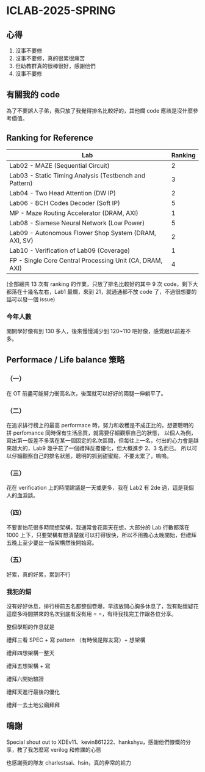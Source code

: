 # ICLAB-2025-SPRING
## 心得
1. 沒事不要修
2. 沒事不要修，真的很累很痛苦
3. 但助教群真的很棒很好，感謝他們
4. 沒事不要修

## 有關我的 code
為了不要誤人子弟，我只放了我覺得排名比較好的，其他爛 code 應該是沒什麼參考價值。

## Ranking for Reference
| Lab  | Ranking |
| ------------------------------------------- | -- |
| Lab02 - MAZE (Sequential Circuit)                 | 2  |
| Lab03 - Static Timing Analysis (Testbench and Pattern)             | 3  |
| Lab04 - Two Head Attention (DW IP)                 | 2  |
| Lab06 - BCH Codes Decoder (Soft IP)                  | 5  |
| MP    - Maze Routing Accelerator (DRAM, AXI)           | 1  |
| Lab08 - Siamese Neural Network (Low Power)             | 5  |
| Lab09 - Autonomous Flower Shop System (DRAM, AXI, SV)      | 2  |
| Lab10 - Verification of Lab09 (Coverage)              | 1  |
| FP    - Single Core Central Processing Unit (CA, DRAM, AXI) | 4  |

(全部總共 13 次有 ranking 的作業，只放了排名比較好的其中 9 次 code，剩下大都落在十幾名左右，Lab1 最爛，來到 21，就通通都不放 code 了，不過很想要的話可以發一個 issue)

### 今年人數
開開學好像有到 130 多人，後來慢慢減少到 120~110 吧好像，感覺跟以前差不多。

## Performace / Life balance 策略
### （一）

在 OT 前盡可能努力衝高名次，後面就可以好好的兩腿一伸躺平了。

### （二）

在追求排行榜上的最高 performace 時，努力和收穫是不成正比的，想要聰明的拼 perfomance 同時保有生活品質，就需要仔細觀察自己的狀態，
以個人為例，寫出第一版差不多落在某一個固定的名次區間，但每往上一名，付出的心力會是越來越大的，Lab9 幾乎花了一個禮拜反覆優化，但大概進步 2、3 名而已。
所以可以仔細觀察自己的排名狀態，聰明的抓到甜蜜點，不要太累了，嗚嗚。

### （三）
花在 verification 上的時間建議是一天或更多，我在 Lab2 有 2de 過，這是我個人的血淚談。

### （四）
不要害怕花很多時間想架構，我通常會花兩天在想，大部分的 Lab 行數都落在 1000 上下，只要架構有想清楚就可以打得很快，所以不用擔心太晚開始，但禮拜五晚上至少要出一版架構然後開始寫。

### （五）
好累，真的好累，累到不行

### 我犯的錯
沒有好好休息，排行榜前五名都整個卷爆，早該放開心胸多休息了，我有點懷疑花這麼多時間拼來的名次到底有沒有用 = =，有待我找完工作跟各位分享。

整個學期的作息就是

禮拜三看 SPEC + 寫 pattern （有時候是隊友寫）+ 想架構

禮拜四想架構一整天

禮拜五想架構 + 寫

禮拜六開始驗證

禮拜天進行最後的優化

禮拜一去土地公廟拜拜

## 鳴謝
Special shout out to XDEv11、kevin861222、hankshyu，感謝他們慷慨的分享，教了我怎麼寫 verilog 和修課的心態

也感謝我的隊友 charlestsai、hsin，真的非常的給力
